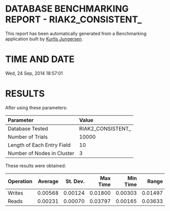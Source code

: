 DATABASE BENCHMARKING REPORT - RIAK2_CONSISTENT_
=========================================

This report has been automatically generated from a Benchmarking application
built by [Kurtis Jungersen](http://kmjungersen.com).

TIME AND DATE
=============

Wed, 24 Sep, 2014 18:57:01


RESULTS
=======

After using these parameters:

| Parameter                  | Value             |
|:---------------------------|:------------------|
| Database Tested            | RIAK2_CONSISTENT_ |
| Number of Trials           | 10000             |
| Length of Each Entry Field | 10                |
| Number of Nodes in Cluster | 3                 |

These results were obtained:

| Operation   |   Average |   St. Dev. |   Max Time |   Min Time |   Range |
|:------------|----------:|-----------:|-----------:|-----------:|--------:|
| Writes      |   0.00568 |    0.00124 |    0.01800 |    0.00303 | 0.01497 |
| Reads       |   0.00231 |    0.00070 |    0.03797 |    0.00165 | 0.03633 |